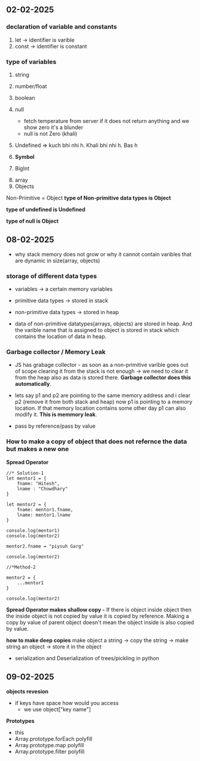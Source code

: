 
## 02-02-2025
### declaration of variable and constants
1. let -> identifier is varible
2. const -> identifier is constant

### type of variables 
<!-- Primitive Data Type -->
1. string
2. number/float
3. boolean
4. null
    - fetch temperature from server if it does not return anything and we show zero it's a blunder
    - null is not Zero (khali)

5. Undefined => kuch bhi nhi h. Khali bhi nhi h. Bas h
6. **Symbol**
7. BigInt

<!-- Non-Primitive Datatype -->
8. array 
9. Objects

<!-- Confusion in JS -->
Non-Primitive = Object
**type of Non-primitive data types is Object**

**type of undefined is Undefined**

**type of null is Object**

## 08-02-2025
- why stack memory does not grow or why it cannot contain varibles that are dynamic in size(array, objects)

### storage of different data types

- variables -> a certain memory variables
- primitive data types -> stored in stack
- non-primitive data types -> stored in heap

- data of non-primitive datatypes(arrays, objects) are stored in heap. And the varible name that is assigned to object is stored in stack which contains the location of data in heap.

### Garbage collector / Memory Leak
- JS has grabage collector - as soon as a non-primitive varible goes out of scope clearing it from the stack is not enough -> we need to clear it from the heap also as data is stored there. **Garbage collector does this automatically**.

- lets say p1 and p2 are pointing to the same memory address and i clear p2 (remove it from both stack and heap) now p1 is pointing to a memory location. If that memory location contains some other day p1 can also modify it. **This is memmory leak**.

- pass by reference/pass by value

### How to make a copy of object that does not refernce the data but makes a new one
**Spread Operator**
```JS
//* Solution-1
let mentor1 = {
    fname: "Hitesh",
    lname : "Chowdhary"
}

let mentor2 = {
    fname: mentor1.fname,
    lname: mentor1.lname
}

console.log(mentor1)
console.log(mentor2)

mentor2.fname = "piysuh Garg"

console.log(mentor2)

//*Method-2

mentor2 = {
    ...mentor1
}

console.log(mentor2)
```

**Spread Operator makes shallow copy -** If there is object inside object then the inside object is not copied by value it is copied by reference. Making a copy by value of parent object doesn't mean the object inside is also copied by value.

**how to make deep copies**
make object a string -> copy the string -> make string an object -> store it in the object

- serialization and Deserialization of trees/pickling in python

## 09-02-2025

**objects revesion**
- if keys have space how would you access
    - we use object["key name"]

**Prototypes**
- this 
- Array.prototype.forEach polyfill
- Array.prototype.map polyfill
- Array.prototype.filter polyfill